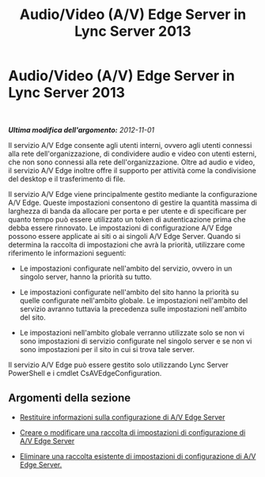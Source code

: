 ﻿---
title: Audio/Video (A/V) Edge Server in Lync Server 2013
TOCTitle: Audio/Video (A/V) Edge Server in Lync Server 2013
ms:assetid: b0cc538b-77eb-47fb-be82-5ab0631c6219
ms:mtpsurl: https://technet.microsoft.com/it-it/library/JJ721852(v=OCS.15)
ms:contentKeyID: 49887711
ms.date: 08/24/2015
mtps_version: v=OCS.15
ms.translationtype: HT
---

# Audio/Video (A/V) Edge Server in Lync Server 2013

 

_**Ultima modifica dell'argomento:** 2012-11-01_

Il servizio A/V Edge consente agli utenti interni, ovvero agli utenti connessi alla rete dell'organizzazione, di condividere audio e video con utenti esterni, che non sono connessi alla rete dell'organizzazione. Oltre ad audio e video, il servizio A/V Edge inoltre offre il supporto per attività come la condivisione del desktop e il trasferimento di file.

Il servizio A/V Edge viene principalmente gestito mediante la configurazione A/V Edge. Queste impostazioni consentono di gestire la quantità massima di larghezza di banda da allocare per porta e per utente e di specificare per quanto tempo può essere utilizzato un token di autenticazione prima che debba essere rinnovato. Le impostazioni di configurazione A/V Edge possono essere applicate ai siti o ai singoli A/V Edge Server. Quando si determina la raccolta di impostazioni che avrà la priorità, utilizzare come riferimento le informazioni seguenti:

  - Le impostazioni configurate nell'ambito del servizio, ovvero in un singolo server, hanno la priorità su tutto.

  - Le impostazioni configurate nell'ambito del sito hanno la priorità su quelle configurate nell'ambito globale. Le impostazioni nell'ambito del servizio avranno tuttavia la precedenza sulle impostazioni nell'ambito del sito.

  - Le impostazioni nell'ambito globale verranno utilizzate solo se non vi sono impostazioni di servizio configurate nel singolo server e se non vi sono impostazioni per il sito in cui si trova tale server.

Il servizio A/V Edge può essere gestito solo utilizzando Lync Server PowerShell e i cmdlet CsAVEdgeConfiguration.

## Argomenti della sezione

  - [Restituire informazioni sulla configurazione di A/V Edge Server](lync-server-2013-return-a-v-edge-server-configuration-information.md)

  - [Creare o modificare una raccolta di impostazioni di configurazione di A/V Edge Server](lync-server-2013-create-or-modify-a-collection-of-a-v-edge-server-configuration-settings.md)

  - [Eliminare una raccolta esistente di impostazioni di configurazione di A/V Edge Server.](lync-server-2013-delete-an-existing-collection-of-a-v-edge-server-configuration-settings.md)

